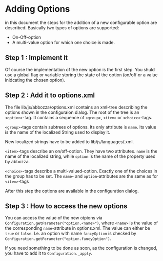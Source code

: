 # Adding Options

in this document the steps for the addition of a new configurable option are
described. Basically two types of options are supported:
+ On-Off-option
+ A multi-value option for which one choice is made.

## Step 1 : Implement it

Of course the implementation of the new option is the first step. You shuld use
a global flag or variable storing the state of the option (on/off or a value
inidcating the chosen option).

## Step 2 : Add it to options.xml

The file lib/js/abbozza/options.xml contains an xml-tree describing the options
shown in the configuraion dialog. The root of the tree is an `<option>`-tag.
It contains a sequence of `<group>`, `<item>` or `<choice>`-tags. 

`<group>`-tags contain subtrees of options. Its only attribute is `name`. Its
value is the name of the localized String used to display it.

New localized strings have to be added to lib/js/languages/<language>.xml.

`<item>`-tags describe an on/off-option. They have two attributes. `name` is the
name of the localized string, while `option` is the name of the property used
by abbozza.

`<choice>`-tags describe a multi-valued-option. Exactly one of the choices in the
group has to be set. The `name`- and `option`-attributes are the same as for
`<item>`-tags

After this step the options are available in the configuration dialog.

## Step 3 : How to access the new options

You can access the value of the new otpions via 
`Configuration.getParameter("option.<name>")`, where `<name>` is the
value of the corresponding `name`-attribute in options.xml. The value
can either be `true` or `false`. I.e. an option with name `fancyOption`
is checked by `Configuration.getParameter("option.fancyOption")`.

If you need something to be done as soon, as the configuration is changed,
you have to add it to `Configuration._apply`.

